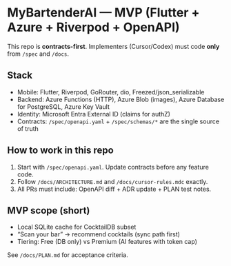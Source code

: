 # MyBartenderAI — MVP (Flutter + Azure + Riverpod + OpenAPI)

This repo is **contracts-first**. Implementers (Cursor/Codex) must code **only** from `/spec` and `/docs`.

## Stack
- Mobile: Flutter, Riverpod, GoRouter, dio, Freezed/json_serializable
- Backend: Azure Functions (HTTP), Azure Blob (images), Azure Database for PostgreSQL, Azure Key Vault
- Identity: Microsoft Entra External ID (claims for authZ)
- Contracts: `/spec/openapi.yaml` + `/spec/schemas/*` are the single source of truth

## How to work in this repo
1. Start with `/spec/openapi.yaml`. Update contracts before any feature code.
2. Follow `/docs/ARCHITECTURE.md` and `/docs/cursor-rules.mdc` exactly.
3. All PRs must include: OpenAPI diff + ADR update + PLAN test notes.

## MVP scope (short)
- Local SQLite cache for CocktailDB subset
- “Scan your bar” → recommend cocktails (sync path first)
- Tiering: Free (DB only) vs Premium (AI features with token cap)

See `/docs/PLAN.md` for acceptance criteria.

